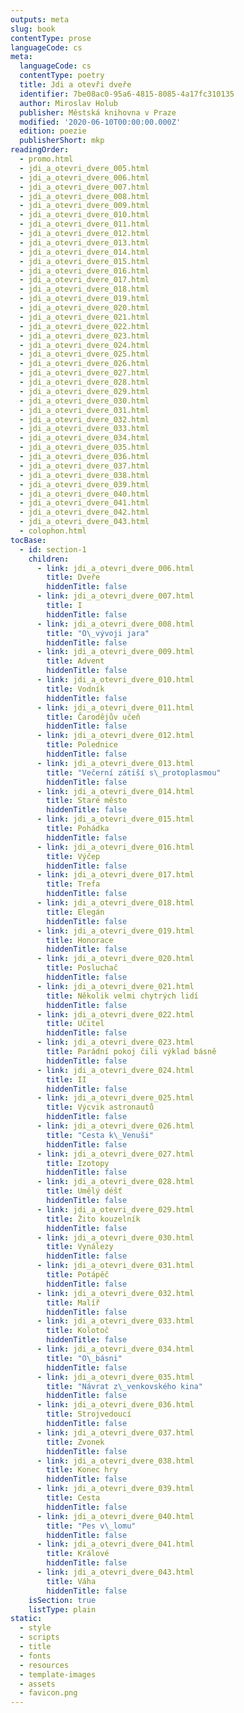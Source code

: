 ```yaml
---
outputs: meta
slug: book
contentType: prose
languageCode: cs
meta:
  languageCode: cs
  contentType: poetry
  title: Jdi a otevři dveře
  identifier: 7be08ac0-95a6-4815-8085-4a17fc310135
  author: Miroslav Holub
  publisher: Městská knihovna v Praze
  modified: '2020-06-10T00:00:00.000Z'
  edition: poezie
  publisherShort: mkp
readingOrder:
  - promo.html
  - jdi_a_otevri_dvere_005.html
  - jdi_a_otevri_dvere_006.html
  - jdi_a_otevri_dvere_007.html
  - jdi_a_otevri_dvere_008.html
  - jdi_a_otevri_dvere_009.html
  - jdi_a_otevri_dvere_010.html
  - jdi_a_otevri_dvere_011.html
  - jdi_a_otevri_dvere_012.html
  - jdi_a_otevri_dvere_013.html
  - jdi_a_otevri_dvere_014.html
  - jdi_a_otevri_dvere_015.html
  - jdi_a_otevri_dvere_016.html
  - jdi_a_otevri_dvere_017.html
  - jdi_a_otevri_dvere_018.html
  - jdi_a_otevri_dvere_019.html
  - jdi_a_otevri_dvere_020.html
  - jdi_a_otevri_dvere_021.html
  - jdi_a_otevri_dvere_022.html
  - jdi_a_otevri_dvere_023.html
  - jdi_a_otevri_dvere_024.html
  - jdi_a_otevri_dvere_025.html
  - jdi_a_otevri_dvere_026.html
  - jdi_a_otevri_dvere_027.html
  - jdi_a_otevri_dvere_028.html
  - jdi_a_otevri_dvere_029.html
  - jdi_a_otevri_dvere_030.html
  - jdi_a_otevri_dvere_031.html
  - jdi_a_otevri_dvere_032.html
  - jdi_a_otevri_dvere_033.html
  - jdi_a_otevri_dvere_034.html
  - jdi_a_otevri_dvere_035.html
  - jdi_a_otevri_dvere_036.html
  - jdi_a_otevri_dvere_037.html
  - jdi_a_otevri_dvere_038.html
  - jdi_a_otevri_dvere_039.html
  - jdi_a_otevri_dvere_040.html
  - jdi_a_otevri_dvere_041.html
  - jdi_a_otevri_dvere_042.html
  - jdi_a_otevri_dvere_043.html
  - colophon.html
tocBase:
  - id: section-1
    children:
      - link: jdi_a_otevri_dvere_006.html
        title: Dveře
        hiddenTitle: false
      - link: jdi_a_otevri_dvere_007.html
        title: I
        hiddenTitle: false
      - link: jdi_a_otevri_dvere_008.html
        title: "O\_vývoji jara"
        hiddenTitle: false
      - link: jdi_a_otevri_dvere_009.html
        title: Advent
        hiddenTitle: false
      - link: jdi_a_otevri_dvere_010.html
        title: Vodník
        hiddenTitle: false
      - link: jdi_a_otevri_dvere_011.html
        title: Čarodějův učeň
        hiddenTitle: false
      - link: jdi_a_otevri_dvere_012.html
        title: Polednice
        hiddenTitle: false
      - link: jdi_a_otevri_dvere_013.html
        title: "Večerní zátiší s\_protoplasmou"
        hiddenTitle: false
      - link: jdi_a_otevri_dvere_014.html
        title: Staré město
        hiddenTitle: false
      - link: jdi_a_otevri_dvere_015.html
        title: Pohádka
        hiddenTitle: false
      - link: jdi_a_otevri_dvere_016.html
        title: Výčep
        hiddenTitle: false
      - link: jdi_a_otevri_dvere_017.html
        title: Trefa
        hiddenTitle: false
      - link: jdi_a_otevri_dvere_018.html
        title: Elegán
        hiddenTitle: false
      - link: jdi_a_otevri_dvere_019.html
        title: Honorace
        hiddenTitle: false
      - link: jdi_a_otevri_dvere_020.html
        title: Posluchač
        hiddenTitle: false
      - link: jdi_a_otevri_dvere_021.html
        title: Několik velmi chytrých lidí
        hiddenTitle: false
      - link: jdi_a_otevri_dvere_022.html
        title: Učitel
        hiddenTitle: false
      - link: jdi_a_otevri_dvere_023.html
        title: Parádní pokoj čili výklad básně
        hiddenTitle: false
      - link: jdi_a_otevri_dvere_024.html
        title: II
        hiddenTitle: false
      - link: jdi_a_otevri_dvere_025.html
        title: Výcvik astronautů
        hiddenTitle: false
      - link: jdi_a_otevri_dvere_026.html
        title: "Cesta k\_Venuši"
        hiddenTitle: false
      - link: jdi_a_otevri_dvere_027.html
        title: Izotopy
        hiddenTitle: false
      - link: jdi_a_otevri_dvere_028.html
        title: Umělý déšť
        hiddenTitle: false
      - link: jdi_a_otevri_dvere_029.html
        title: Žito kouzelník
        hiddenTitle: false
      - link: jdi_a_otevri_dvere_030.html
        title: Vynálezy
        hiddenTitle: false
      - link: jdi_a_otevri_dvere_031.html
        title: Potápěč
        hiddenTitle: false
      - link: jdi_a_otevri_dvere_032.html
        title: Malíř
        hiddenTitle: false
      - link: jdi_a_otevri_dvere_033.html
        title: Kolotoč
        hiddenTitle: false
      - link: jdi_a_otevri_dvere_034.html
        title: "O\_básni"
        hiddenTitle: false
      - link: jdi_a_otevri_dvere_035.html
        title: "Návrat z\_venkovského kina"
        hiddenTitle: false
      - link: jdi_a_otevri_dvere_036.html
        title: Strojvedoucí
        hiddenTitle: false
      - link: jdi_a_otevri_dvere_037.html
        title: Zvonek
        hiddenTitle: false
      - link: jdi_a_otevri_dvere_038.html
        title: Konec hry
        hiddenTitle: false
      - link: jdi_a_otevri_dvere_039.html
        title: Cesta
        hiddenTitle: false
      - link: jdi_a_otevri_dvere_040.html
        title: "Pes v\_lomu"
        hiddenTitle: false
      - link: jdi_a_otevri_dvere_041.html
        title: Králové
        hiddenTitle: false
      - link: jdi_a_otevri_dvere_043.html
        title: Váha
        hiddenTitle: false
    isSection: true
    listType: plain
static:
  - style
  - scripts
  - title
  - fonts
  - resources
  - template-images
  - assets
  - favicon.png
---
```

